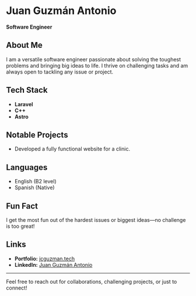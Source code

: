 # Juan Guzmán Antonio

**Software Engineer**

## About Me

I am a versatile software engineer passionate about solving the toughest problems and bringing big ideas to life. I thrive on challenging tasks and am always open to tackling any issue or project.

## Tech Stack

- **Laravel**
- **C++**
- **Astro**

## Notable Projects

- Developed a fully functional website for a clinic.

## Languages

- English (B2 level)
- Spanish (Native)

## Fun Fact

I get the most fun out of the hardest issues or biggest ideas—no challenge is too great!

## Links

- **Portfolio:** [jcguzman.tech](https://jcguzman.tech)
- **LinkedIn:** [Juan Guzmán Antonio](https://www.linkedin.com/in/juan-guzm%C3%A1n-antonio-577044368/)

---

Feel free to reach out for collaborations, challenging projects, or just to connect!
